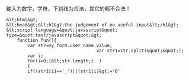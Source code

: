 输入为数字，字符，下划线为合法，其它的都不合法！

    &lt;html&gt;  
    &lt;head&gt;&lt;h1&gt;the judgement of no useful input&lt;/h1&gt;  
    &lt;script language=&quot;javascript&quot; type=&quot;text/javascript&quot;&gt;  
        function fun(){  
            var str=my_form.user_name.value;  
                                      var str1=str.split(&quot;&quot;);  
            var i;  
            for(i=0;i&lt;str.length;i  )  
            {         
            if((str1[i]=='_')||(str1[i]&gt;='0'